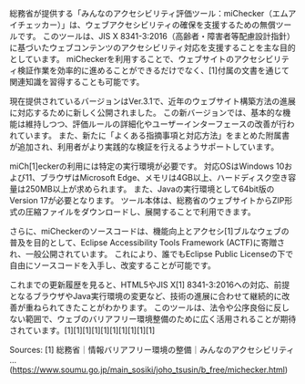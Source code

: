 総務省が提供する「みんなのアクセシビリティ評価ツール：miChecker（エムアイチェッカー）」は、ウェブアクセシビリティの確保を支援するための無償ツールです。 このツールは、JIS X 8341-3:2016（高齢者・障害者等配慮設計指針）に基づいたウェブコンテンツのアクセシビリティ対応を支援することを主な目的としています。 miCheckerを利用することで、ウェブサイトのアクセシビリティ検証作業を効率的に進めることができるだけでなく、[1]付属の文書を通じて関連知識を習得することも可能です。

現在提供されているバージョンはVer.3.1で、近年のウェブサイト構築方法の進展に対応するために新しく公開されました。 この新バージョンでは、基本的な機能は維持しつつ、評価ルールの詳細化やユーザーインターフェースの改善が行われています。 また、新たに「よくある指摘事項と対応方法」をまとめた附属書が追加され、利用者がより実践的な検証を行えるようサポートしています。

miCh[1]eckerの利用には特定の実行環境が必要です。 対応OSはWindows 10および11、ブラウザはMicrosoft Edge、メモリは4GB以上、ハードディスク空き容量は250MB以上が求められます。 また、Javaの実行環境として64bit版のVersion 17が必要となります。 ツール本体は、総務省のウェブサイトからZIP形式の圧縮ファイルをダウンロードし、展開することで利用できます。

さらに、miCheckerのソースコードは、機能向上とアクセシ[1]ブルなウェブの普及を目的として、Eclipse Accessibility Tools Framework (ACTF)に寄贈され、一般公開されています。 これにより、誰でもEclipse Public Licenseの下で自由にソースコードを入手し、改変することが可能です。

これまでの更新履歴を見ると、HTML5やJIS X[1] 8341-3:2016への対応、前提となるブラウザやJava実行環境の変更など、技術の進展に合わせて継続的に改善が重ねられてきたことがわかります。 このツールは、法令や公序良俗に反しない範囲で、ウェブのバリアフリー環境整備のために広く活用されることが期待されています。[1][1][1][1][1][1][1][1][1][1]

Sources:
[1] 総務省｜情報バリアフリー環境の整備｜みんなのアクセシビリティ ... (https://www.soumu.go.jp/main_sosiki/joho_tsusin/b_free/michecker.html)